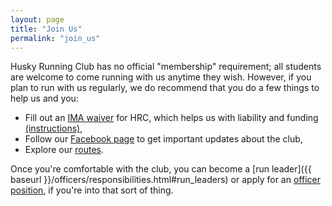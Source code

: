 ```yaml
---
layout: page
title: "Join Us"
permalink: "join_us"
---
```


Husky Running Club has no official "membership" requirement; all students are welcome to come running with us anytime they wish. However, if you plan to run with us regularly, we do recommend that you do a few things to help us and you:

- Fill out an <a href="https://ima.rsp.washington.edu/Course/Search.aspx" target="_blank">IMA waiver</a> for HRC, which helps us with liability and funding <a href="/assets/pdf/HowToSignTheOnlineWaiver.pdf" target="_blank">(instructions)</a>,
- Follow our <a href="https://www.facebook.com/uwhuskyrunningclub/" target="_blank">Facebook page</a> to get important updates about the club,
- Explore our [routes](/routes).

Once you're comfortable with the club, you can become a [run leader]({{ baseurl }}/officers/responsibilities.html#run_leaders) or apply for an [officer position](/officers/responsibilities.html), if you're into that sort of thing.
